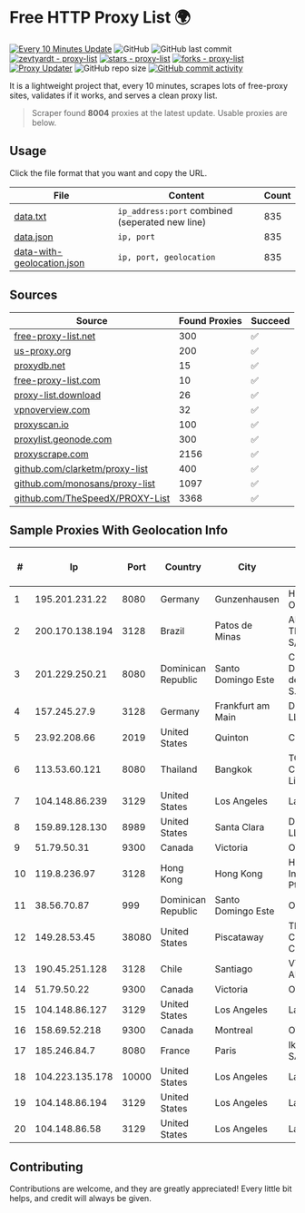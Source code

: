 
# Free HTTP Proxy List 🌍

[![Every 10 Minutes Update](https://github.com/mertguvencli/http-proxy-list/actions/workflows/main.yml/badge.svg?branch=main)](https://github.com/mertguvencli/http-proxy-list/actions/workflows/main.yml)
![GitHub](https://img.shields.io/github/license/mertguvencli/http-proxy-list)
![GitHub last commit](https://img.shields.io/github/last-commit/mertguvencli/http-proxy-list)
[![zevtyardt - proxy-list](https://img.shields.io/static/v1?label=zevtyardt&message=proxy-list&color=blue&logo=github)](https://github.com/zevtyardt/proxy-list "Go to GitHub repo")
[![stars - proxy-list](https://img.shields.io/github/stars/zevtyardt/proxy-list?style=social)](https://github.com/zevtyardt/proxy-list)
[![forks - proxy-list](https://img.shields.io/github/forks/zevtyardt/proxy-list?style=social)](https://github.com/zevtyardt/proxy-list)
[![Proxy Updater](https://github.com/zevtyardt/proxy-list/workflows/Proxy%20Updater/badge.svg)](https://github.com/zevtyardt/proxy-list/actions?query=workflow:"Proxy+Updater")
![GitHub repo size](https://img.shields.io/github/repo-size/zevtyardt/proxy-list)
[![GitHub commit activity](https://img.shields.io/github/commit-activity/m/zevtyardt/proxy-list?logo=commits)](https://github.com/zevtyardt/proxy-list/commits/main)

It is a lightweight project that, every 10 minutes, scrapes lots of free-proxy sites, validates if it works, and serves a clean proxy list.

> Scraper found **8004** proxies at the latest update. Usable proxies are below.

## Usage

Click the file format that you want and copy the URL.

|File|Content|Count|
|----|-------|-----|
|[data.txt](https://raw.githubusercontent.com/mertguvencli/http-proxy-list/main/proxy-list/data.txt)|`ip_address:port` combined (seperated new line)|835|
|[data.json](https://raw.githubusercontent.com/mertguvencli/http-proxy-list/main/proxy-list/data.json)|`ip, port`|835|
|[data-with-geolocation.json](https://raw.githubusercontent.com/mertguvencli/http-proxy-list/main/proxy-list/data-with-geolocation.json)|`ip, port, geolocation`|835|

## Sources

|Source|Found Proxies|Succeed|
|------|-------------|-------|
|[free-proxy-list.net](https://free-proxy-list.net)|300|✅|
|[us-proxy.org](https://www.us-proxy.org)|200|✅|
|[proxydb.net](http://proxydb.net)|15|✅|
|[free-proxy-list.com](https://free-proxy-list.com/?page=&port=&type%5B%5D=http&type%5B%5D=https&up_time=0&search=Search)|10|✅|
|[proxy-list.download](https://www.proxy-list.download/HTTP)|26|✅|
|[vpnoverview.com](https://vpnoverview.com/privacy/anonymous-browsing/free-proxy-servers)|32|✅|
|[proxyscan.io](https://www.proxyscan.io)|100|✅|
|[proxylist.geonode.com](https://proxylist.geonode.com/api/proxy-list?limit=300&page=1&sort_by=lastChecked&sort_type=desc&protocols=http,https)|300|✅|
|[proxyscrape.com](https://api.proxyscrape.com/v2/?request=displayproxies&protocol=http&timeout=10000&country=all&ssl=all&anonymity=all)|2156|✅|
|[github.com/clarketm/proxy-list](https://raw.githubusercontent.com/clarketm/proxy-list/master/proxy-list-raw.txt)|400|✅|
|[github.com/monosans/proxy-list](https://raw.githubusercontent.com/monosans/proxy-list/main/proxies/http.txt)|1097|✅|
|[github.com/TheSpeedX/PROXY-List](https://raw.githubusercontent.com/TheSpeedX/PROXY-List/master/http.txt)|3368|✅|


## Sample Proxies With Geolocation Info

|#|Ip|Port|Country|City|Internet Service Provider|
|-|--|----|-------|----|-------------------------|
|1|195.201.231.22|8080|Germany|Gunzenhausen|Hetzner Online GmbH|
|2|200.170.138.194|3128|Brazil|Patos de Minas|ALGAR TELECOM S/A|
|3|201.229.250.21|8080|Dominican Republic|Santo Domingo Este|Compañía Dominicana de Teléfonos S. A.|
|4|157.245.27.9|3128|Germany|Frankfurt am Main|DigitalOcean, LLC|
|5|23.92.208.66|2019|United States|Quinton|Centrilogic|
|6|113.53.60.121|8080|Thailand|Bangkok|TOT Public Company Limited|
|7|104.148.86.239|3129|United States|Los Angeles|LayerHost|
|8|159.89.128.130|8989|United States|Santa Clara|DigitalOcean, LLC|
|9|51.79.50.31|9300|Canada|Victoria|OVH SAS|
|10|119.8.236.97|3128|Hong Kong|Hong Kong|Huawei International Pte. Ltd.|
|11|38.56.70.87|999|Dominican Republic|Santo Domingo Este|Orbitek SRL|
|12|149.28.53.45|38080|United States|Piscataway|The Constant Company|
|13|190.45.251.128|3128|Chile|Santiago|VTR BANDA ANCHA S.A.|
|14|51.79.50.22|9300|Canada|Victoria|OVH SAS|
|15|104.148.86.127|3129|United States|Los Angeles|LayerHost|
|16|158.69.52.218|9300|Canada|Montreal|OVH SAS|
|17|185.246.84.7|8080|France|Paris|Ikoula Net SAS|
|18|104.223.135.178|10000|United States|Los Angeles|LayerHost|
|19|104.148.86.194|3129|United States|Los Angeles|LayerHost|
|20|104.148.86.58|3129|United States|Los Angeles|LayerHost|



## Contributing

Contributions are welcome, and they are greatly appreciated! Every
little bit helps, and credit will always be given.

